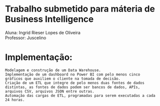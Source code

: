 # Trabalho submetido para máteria de Business Intelligence 
Aluna: Ingrid Rieser Lopes de Oliveira </br>
Professor: Juscelino 

# Implementação:

    Modelagem e construção de um Data Warehouse.
    Implementação de um dashboard no Power BI com pelo menos cinco gráficos que auxiliem o cliente na tomada de decisão.
    Criação de um ETL que integre de pelo menos duas fontes de dados distintas, as fontes de dados podem ser bancos de dados, APIs, arquivos CSV, arquivos JSON entre outras.
    Automação das cargas de ETL, programadas para serem executadas a cada 24 horas.
